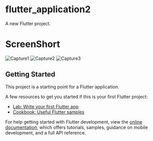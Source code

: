 # flutter_application2

A new Flutter project.
# ScreenShort
![Capture1](https://github.com/QuantumGeek01/M7--live-test/assets/136366279/38b8e9ac-52e7-4f03-a33a-03ed077e254d)
![Capture2](https://github.com/QuantumGeek01/M7--live-test/assets/136366279/1689a10f-919c-489f-ab67-5e4663b67393)
![Capture3](https://github.com/QuantumGeek01/M7--live-test/assets/136366279/d4f8f08f-8d47-4809-8dc7-524b7fd4e74c)


## Getting Started

This project is a starting point for a Flutter application.

A few resources to get you started if this is your first Flutter project:

- [Lab: Write your first Flutter app](https://docs.flutter.dev/get-started/codelab)
- [Cookbook: Useful Flutter samples](https://docs.flutter.dev/cookbook)

For help getting started with Flutter development, view the
[online documentation](https://docs.flutter.dev/), which offers tutorials,
samples, guidance on mobile development, and a full API reference.
